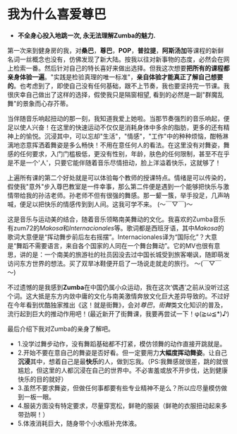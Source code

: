 # 我为什么喜爱尊巴


- **不全身心投入地跳一次, 永无法理解Zumba的魅力.**

第一次来到健身房的我，对**桑巴**，**尊巴**，**POP**，**普拉提**，**阿斯汤加**等课程的新鲜名词一丝概念也没有，仿佛发现了新大陆。按我以往对新事物的态度，必然会在网上检索一番。然后针对自己的特长喜好来做出选择。但我这次想要**把所有的课程都亲身体验一遍**。"实践是检验真理的唯一标准"，**亲自体验才能真正了解自己想要的**。也考虑到了，即使自己没有任何基础，跟不上节奏，我也要坚持完一节课。我很庆幸自己做出了这样的选择，假使我只是隔窗相望, 看到的必然是一副"群魔乱舞"的景象而心存芥蒂。

当伴随音乐响起扭动的那一刻，我知道我爱上她啦。当那节奏强烈的音乐响起，便足以使人兴奋！在这里的快速运动不仅仅是消耗身体中多余的脂肪，更多的还有精神上的愉悦。沉浸其中，可以忘却"生活"，"情感"，"工作"中的种种烦恼，酣畅淋漓地恣意挥洒着舞姿是多么畅快！不用在意任何人的看法。在这里没有对舞姿，舞感的任何要求，入门门槛极低，更没有性别，年龄，肤色的任何限制，甚至不在乎是不是一个'人'，只要它能伴随着音乐尽情扭动，脸上洋溢着快乐，这就够了！

上遍所有课的第二个好处就是可以体验每个教师的授课特点。情绪是可以传染的，假使我"意外"步入尊巴教室是一件幸事，那么第二件便是遇到一个能够把快乐与激情带给我的孙洁老师。孙老师不但有很强的舞感。那一颦一簇，举手投足，几声呐喊，便足以把快乐的情感传到到人间。这我可学不来。 (～￣▽￣)～

这是音乐与运动美的结合，随着音乐领略南美舞动的文化。我喜欢的Zumba音乐有zum72的*Makosa*和*Internacionales*等。歌词都是西班牙语，其中*Makosa*的歌词大意便是“挥动舞步前后左右摇摆”。Internacionales译为“国际化”？大意是“舞蹈不需要语言，来自各个国家的人同在一个舞台舞动”。它的MV也很有意思，讲的是：一个南美的旅游社的社员因没去过中国长城受到旅客嘲讽，随即萌发访问东方世界的想法。买了双旱冰鞋便开启了一场说走就走的旅行。 ～(￣▽￣～)

不过遗憾的是我感到**Zumba**在中国仍属小众运动，我在这次‘偶遇’之前从没听过这个词。这大抵是东方内敛中庸的文化与南美激情奔放文化巨大差异导致的。不过好在今年看到优酷独家推出《这！就是街舞》，会对*尊巴*，*街舞*类文化知识的普及，流行起到巨大的推动作用吧！(最近新开了街舞课，我要再尝试一下！φ(≧ω≦*)♪)

最后介绍下我对Zumba的亲身了解吧。
 - 1.没学过舞步动作，没有舞蹈基础都不打紧，模仿领舞的动作直接开跳就是。
 - 2.开始不要在意自己的舞姿是否好看。但一定要用力**大幅度挥动舞姿**。让自己**沉浸**其中，想着自己是最**快乐**的人，做到忘我。（PS:我舞感就很差，跳的就很尴尬，但这里的人都沉浸在自己的世界中。不必害羞或放不开步伐，达到健康快乐的目的就好）
 - 3.虽然不要求舞姿，但做任何事都要有些专业精神不是么？所以应尽量模仿做到一板一眼。
 - 4.服装方面没有特定要求，尽量穿宽松，鲜艳的服装（鲜艳的衣服扭动起来多带劲啊！）
 - 5.体液消耗巨大，随身带个小水瓶补充体液。
